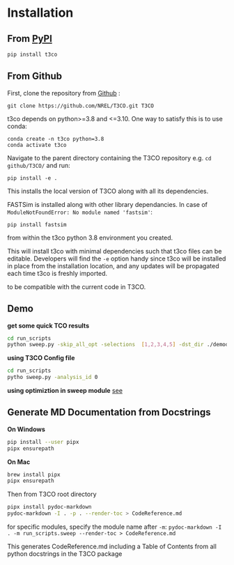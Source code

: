# Installation
## From [PyPI](https://pypi.org/project/t3co/)
```bash
pip install t3co
```

## From Github
First, clone the repository from [Github](https://github.com/NREL/T3CO) :

    git clone https://github.com/NREL/T3CO.git T3CO
    
t3co depends on python>=3.8 and <=3.10. One way to satisfy this is to use conda:

    conda create -n t3co python=3.8
    conda activate t3co


Navigate to the parent directory containing the T3CO repository e.g. `cd github/T3CO/` and run:

    pip install -e .

This installs the local version of T3CO along with all its dependencies. 

FASTSim is installed along with other library dependancies. In case of `ModuleNotFoundError: No module named 'fastsim'`:

    pip install fastsim


from within the t3co python 3.8 environment you created.  
    
This will install t3co with minimal dependencies such that t3co files can be editable. Developers will find the `-e` option handy since t3co will be installed in place from the installation location, and any updates will be propagated each time t3co is freshly imported.  


to be compatible with the current code in T3CO.

## Demo 
**get some quick TCO results**
```bash
cd run_scripts
python sweep.py -skip_all_opt -selections  [1,2,3,4,5] -dst_dir ./demodata
```

**using T3CO Config file**
```bash
cd run_scripts
pytho sweep.py -analysis_id 0
```

**using optimiztion in sweep module** [see](./models/optimization.md)

## Generate MD Documentation from Docstrings
**On Windows**

```bash
pip install --user pipx
pipx ensurepath
```

**On Mac**
```bash
brew install pipx
pipx ensurepath
```

Then from T3CO root directory
```bash
pipx install pydoc-markdown
pydoc-markdown -I . -p . --render-toc > CodeReference.md
```
for specific modules, specify the module name after `-m`:
`pydoc-markdown -I . -m run_scripts.sweep --render-toc > CodeReference.md`

This generates CodeReference.md including a Table of Contents from all python docstrings in the T3CO package